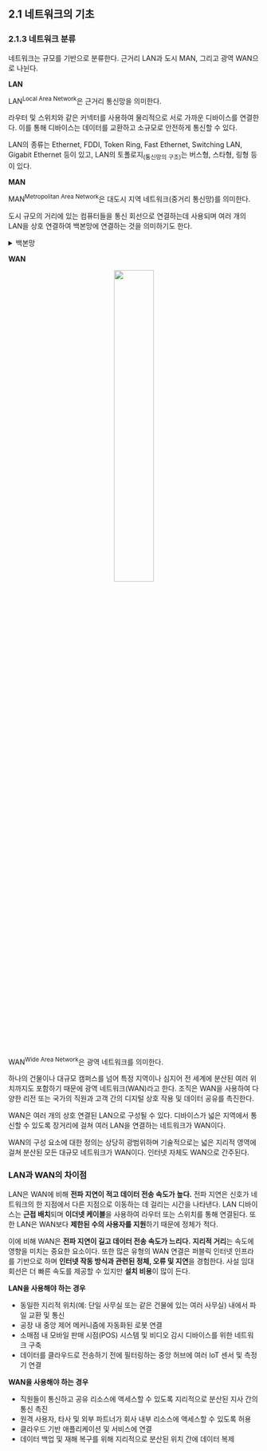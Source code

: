 ## 2.1 네트워크의 기초

### 2.1.3 네트워크 분류

네트워크는 규모를 기반으로 분류한다. 근거리 LAN과 도시 MAN, 그리고 광역 WAN으로 나뉜다.

**LAN**

LAN<sup>Local Area Network</sup>은 근거리 통신망을 의미한다.

라우터 및 스위치와 같은 커넥터를 사용하여 물리적으로 서로 가까운 디바이스를 연결한다. 이를 통해 디바이스는 데이터를 교환하고 소규모로 안전하게 통신할 수 있다.

LAN의 종류는 Ethernet, FDDI, Token Ring, Fast Ethernet, Switching LAN, Gigabit Ethernet 등이 있고, LAN의 토폴로지<sub>(통신망의 구조)</sub>는 버스형, 스타형, 링형 등이 있다.

**MAN**

MAN<sup>Metropolitan Area Network</sup>은 대도시 지역 네트워크(중거리 통신망)를 의미한다.

도시 규모의 거리에 있는 컴퓨터들을 통신 회선으로 연결하는데 사용되며 여러 개의 LAN을 상호 연결하여 백본망에 연결하는 것을 의미하기도 한다.

<details>
<summary>백본망</summary>
다양한 네트워크를 상호 연결하는 컴퓨터 네트워크의 일부로서, 각기 다른 LAN이나 부분망 간에 정보를 교환하기 위한 경로를 제공한다.
</details>

**WAN**

<p align="center"><img style="width:40%"src="https://github.com/STUDY-0x0E/CS-STUDY/assets/39394642/5e980013-d47a-4a80-be67-6653e8c3af36"></p>

WAN<sup>Wide Area Network</sup>은 광역 네트워크를 의미한다.

하나의 건물이나 대규모 캠퍼스를 넘어 특정 지역이나 심지어 전 세계에 분산된 여러 위치까지도 포함하기 때문에 광역 네트워크(WAN)라고 한다. 조직은 WAN을 사용하여 다양한 리전 또는 국가의 직원과 고객 간의 디지털 상호 작용 및 데이터 공유를 촉진한다.

WAN은 여러 개의 상호 연결된 LAN으로 구성될 수 있다. 디바이스가 넓은 지역에서 통신할 수 있도록 장거리에 걸쳐 여러 LAN을 연결하는 네트워크가 WAN이다.

WAN의 구성 요소에 대한 정의는 상당히 광범위하며 기술적으로는 넓은 지리적 영역에 걸쳐 분산된 모든 대규모 네트워크가 WAN이다. 인터넷 자체도 WAN으로 간주된다.

### LAN과 WAN의 차이점

LAN은 WAN에 비해 **전파 지연이 적고 데이터 전송 속도가 높다.** 전파 지연은 신호가 네트워크의 한 지점에서 다른 지점으로 이동하는 데 걸리는 시간을 나타낸다. LAN 디바이스는 **근접 배치**되며 **이더넷 케이블**을 사용하여 라우터 또는 스위치를 통해 연결된다. 또한 LAN은 WAN보다 **제한된 수의 사용자를 지원**하기 때문에 정체가 적다.

이에 비해 WAN은 **전파 지연이 길고 데이터 전송 속도가 느리다.** **지리적 거리**는 속도에 영향을 미치는 중요한 요소이다. 또한 많은 유형의 WAN 연결은 퍼블릭 인터넷 인프라를 기반으로 하며 **인터넷 작동 방식과 관련된 정체, 오류 및 지연**을 경험한다. 사설 임대 회선은 더 빠른 속도를 제공할 수 있지만 **설치 비용**이 많이 든다.


**LAN을 사용해야 하는 경우**

- 동일한 지리적 위치(예: 단일 사무실 또는 같은 건물에 있는 여러 사무실) 내에서 파일 교환 및 통신
- 공장 내 중앙 제어 메커니즘에 자동화된 로봇 연결
- 소매점 내 모바일 판매 시점(POS) 시스템 및 비디오 감시 디바이스를 위한 네트워크 구축
- 데이터를 클라우드로 전송하기 전에 필터링하는 중앙 허브에 여러 IoT 센서 및 측정기 연결

**WAN을 사용해야 하는 경우**

- 직원들이 통신하고 공유 리소스에 액세스할 수 있도록 지리적으로 분산된 지사 간의 통신 촉진
- 원격 사용자, 타사 및 외부 파트너가 회사 내부 리소스에 액세스할 수 있도록 허용
- 클라우드 기반 애플리케이션 및 서비스에 연결
- 데이터 백업 및 재해 복구를 위해 지리적으로 분산된 위치 간에 데이터 복제

